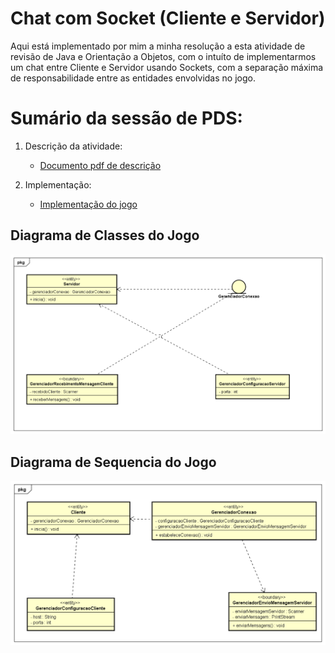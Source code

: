 # Chat com Socket (Cliente e Servidor)

Aqui está implementado por mim a minha resolução a esta atividade de revisão de Java e Orientação a Objetos, com o intuíto de implementarmos um chat entre Cliente e Servidor usando Sockets, com a separação máxima de responsabilidade entre as entidades envolvidas no jogo.


# Sumário da sessão de PDS:

1. Descrição da atividade:
   * [Documento pdf de descrição](https://github.com/ericrodriguesfer/Academico/blob/master/PDS/chat-socket-servidor-cliente/descricao-trabalho/descricao-trabalho.pdf)

2. Implementação:
   * [Implementação do jogo](https://github.com/ericrodriguesfer/Academico/tree/master/PDS/chat-socket-servidor-cliente/src)

## Diagrama de Classes do Jogo

![Diagrama de Classes do Servidor](https://github.com/ericrodriguesfer/Academico/blob/master/PDS/chat-socket-servidor-cliente/diagramas/Servidor.png)

## Diagrama de Sequencia do Jogo

![Diagrama de Classes do Cliente](https://github.com/ericrodriguesfer/Academico/blob/master/PDS/chat-socket-servidor-cliente/diagramas/Cliente.png)
